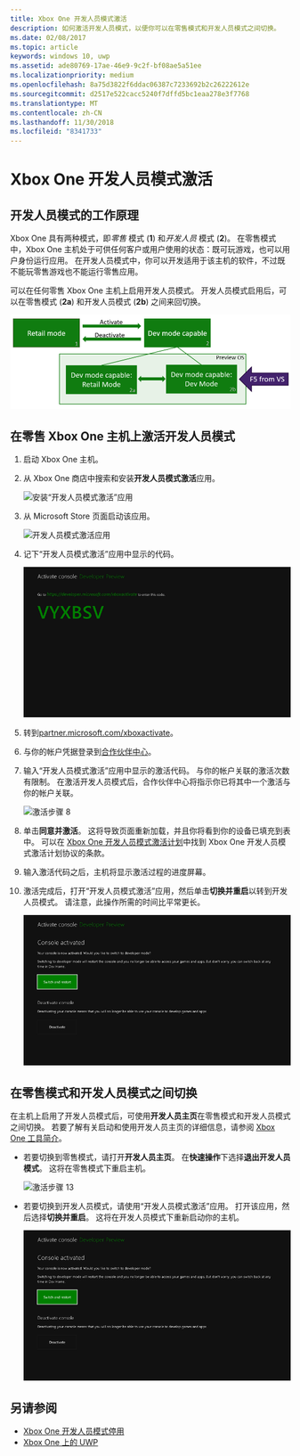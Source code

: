 ```yaml
---
title: Xbox One 开发人员模式激活
description: 如何激活开发人员模式，以便你可以在零售模式和开发人员模式之间切换。
ms.date: 02/08/2017
ms.topic: article
keywords: windows 10, uwp
ms.assetid: ade80769-17ae-46e9-9c2f-bf08ae5a51ee
ms.localizationpriority: medium
ms.openlocfilehash: 8a75d3822f6ddac06387c7233692b2c26222612e
ms.sourcegitcommit: d2517e522cacc5240f7dffd5bc1eaa278e3f7768
ms.translationtype: MT
ms.contentlocale: zh-CN
ms.lasthandoff: 11/30/2018
ms.locfileid: "8341733"
---
```

# <a name="xbox-one-developer-mode-activation"></a>Xbox One 开发人员模式激活

## <a name="how-developer-mode-works"></a>开发人员模式的工作原理
Xbox One 具有两种模式，即*零售* 模式 (**1**) 和*开发人员* 模式 (**2**)。 在零售模式中，Xbox One 主机处于可供任何客户或用户使用的状态：既可玩游戏，也可以用户身份运行应用。 在开发人员模式中，你可以开发适用于该主机的软件，不过既不能玩零售游戏也不能运行零售应用。

可以在任何零售 Xbox One 主机上启用开发人员模式。 开发人员模式启用后，可以在零售模式 (**2a**) 和开发人员模式 (**2b**) 之间来回切换。

![Xbox One 模式](images/dev-mode-flow.png)

## <a name="activate-developer-mode-on-your-retail-xbox-one-console"></a>在零售 Xbox One 主机上激活开发人员模式

1.  启动 Xbox One 主机。

2.  从 Xbox One 商店中搜索和安装**开发人员模式激活**应用。

    ![安装“开发人员模式激活”应用](images/devkit-activation-1.png)

3.  从 Microsoft Store 页面启动该应用。

    ![开发人员模式激活应用](images/devkit-activation-2.png)

4.  记下“开发人员模式激活”应用中显示的代码。

    ![激活步骤 5](images/activation-step-5.png)  
    
5.  转到[partner.microsoft.com/xboxactivate](https://partner.microsoft.com/xboxactivate)。

6.  与你的帐户凭据登录到[合作伙伴中心](https://partner.microsoft.com/dashboard)。

7.  输入“开发人员模式激活”应用中显示的激活代码。 与你的帐户关联的激活次数有限制。 在激活开发人员模式后，合作伙伴中心将指示你已将其中一个激活与你的帐户关联。

    ![激活步骤 8](images/activation-step-8-rs2.png)    
    
8.  单击**同意并激活**。 这将导致页面重新加载，并且你将看到你的设备已填充到表中。 可以在 [Xbox One 开发人员模式激活计划](http://go.microsoft.com/fwlink/p/?LinkId=760399)中找到 Xbox One 开发人员模式激活计划协议的条款。

9.  输入激活代码之后，主机将显示激活过程的进度屏幕。  
    
10. 激活完成后，打开“开发人员模式激活”应用，然后单击**切换并重启**以转到开发人员模式。 请注意，此操作所需的时间比平常更长。

    ![激活步骤 12](images/activation-step-12.png)   

## <a name="switch-between-retail-and-developer-mode"></a>在零售模式和开发人员模式之间切换
在主机上启用了开发人员模式后，可使用**开发人员主页**在零售模式和开发人员模式之间切换。 若要了解有关启动和使用开发人员主页的详细信息，请参阅 [Xbox One 工具简介](introduction-to-xbox-tools.md)。

* 若要切换到零售模式，请打开**开发人员主页**。 在**快速操作**下选择**退出开发人员模式**。 这将在零售模式下重启主机。    

  ![激活步骤 13](images/activation-step-13-rs4.png)  
  
* 若要切换到开发人员模式，请使用“开发人员模式激活”应用。 打开该应用，然后选择**切换并重启**。 这将在开发人员模式下重新启动你的主机。  

  ![激活步骤 14](images/activation-step-12.png)  

## <a name="see-also"></a>另请参阅
- [Xbox One 开发人员模式停用](devkit-deactivation.md)
- [Xbox One 上的 UWP](index.md)
